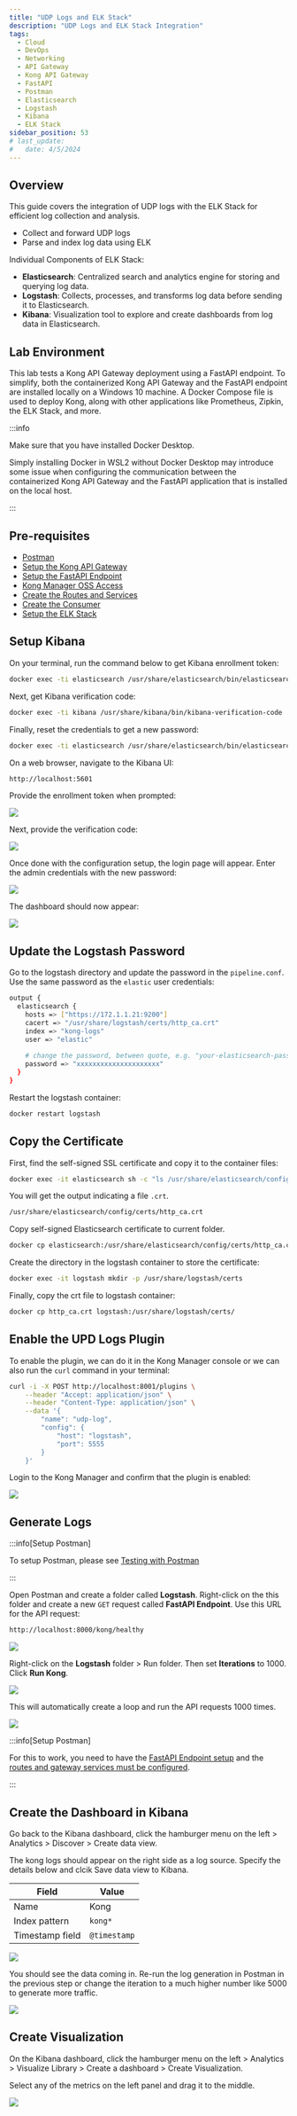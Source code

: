 ```yaml
---
title: "UDP Logs and ELK Stack"
description: "UDP Logs and ELK Stack Integration"
tags: 
  - Cloud
  - DevOps
  - Networking 
  - API Gateway
  - Kong API Gateway
  - FastAPI 
  - Postman
  - Elasticsearch
  - Logstash
  - Kibana
  - ELK Stack
sidebar_position: 53
# last_update:
#   date: 4/5/2024
---
```




## Overview

This guide covers the integration of UDP logs with the ELK Stack for efficient log collection and analysis.

- Collect and forward UDP logs
- Parse and index log data using ELK

Individual Components of ELK Stack:

- **Elasticsearch**: Centralized search and analytics engine for storing and querying log data.
- **Logstash**: Collects, processes, and transforms log data before sending it to Elasticsearch.
- **Kibana**: Visualization tool to explore and create dashboards from log data in Elasticsearch.

## Lab Environment

This lab tests a Kong API Gateway deployment using a FastAPI endpoint. To simplify, both the containerized Kong API Gateway and the FastAPI endpoint are installed locally on a Windows 10 machine. A Docker Compose file is used to deploy Kong, along with other applications like Prometheus, Zipkin, the ELK Stack, and more.

:::info 

Make sure that you have installed Docker Desktop. 

Simply installing Docker in WSL2 without Docker Desktop may introduce some issue when configuring the communication between the containerized Kong API Gateway and the FastAPI application that is installed on the local host.

:::

## Pre-requisites 

- [Postman](https://www.postman.com/downloads/)
- [Setup the Kong API Gateway](/docs/006-Networking/060-Kong-API-Gateway/015-Containerized-Kong-and-Other-Apps.md)
- [Setup the FastAPI Endpoint](/docs/006-Networking/060-Kong-API-Gateway/016-Testing-wth-an-FastAPI-Endpoint.md#setup-the-api-endpoint)
- [Kong Manager OSS Access](/docs/006-Networking/060-Kong-API-Gateway/015-Containerized-Kong-and-Other-Apps.md)
- [Create the Routes and Services](/docs/006-Networking/060-Kong-API-Gateway/016-Testing-wth-an-FastAPI-Endpoint.md)
- [Create the Consumer](/docs/006-Networking/060-Kong-API-Gateway/017-Consumers-Plugins-Upstreams.md#create-the-kong-consumer)
- [Setup the ELK Stack](/docs/006-Networking/060-Kong-API-Gateway/015-Containerized-Kong-and-Other-Apps.md#lab-environment)

## Setup Kibana 

On your terminal, run the command below to get Kibana enrollment token: 

```bash
docker exec -ti elasticsearch /usr/share/elasticsearch/bin/elasticsearch-create-enrollment-token --scope kibana 
```

Next, get Kibana verification code:

```bash
docker exec -ti kibana /usr/share/kibana/bin/kibana-verification-code 
```

Finally, reset the credentials to get a new password:

```bash
docker exec -ti elasticsearch /usr/share/elasticsearch/bin/elasticsearch-reset-password -u elastic
```

On a web browser, navigate to the Kibana UI:

```bash
http://localhost:5601 
```

Provide the enrollment token when prompted:

![](/img/docs/12072024-kibana-enrollment-token.png)


Next, provide the verification code:

![](/img/docs/12072024-kibana-verification-code.png)

Once done with the configuration setup, the login page will appear. Enter the admin credentials with the new password:

![](/img/docs/12072024-kibana-login-page.png)

The dashboard should now appear:

![](/img/docs/12072024-kibana-dashboard.png)


## Update the Logstash Password 

Go to the logstash directory and update the password in the `pipeline.conf`. Use the same password as the `elastic` user credentials:

```bash
output {
  elasticsearch {
    hosts => ["https://172.1.1.21:9200"] 
    cacert => "/usr/share/logstash/certs/http_ca.crt"
	index => "kong-logs"
	user => "elastic"
	
	# change the password, between quote, e.g. "your-elasticsearch-password"
    password => "xxxxxxxxxxxxxxxxxxxxx"
  }
} 
```

Restart the logstash container:

```bash
docker restart logstash 
```

<!-- 
Go to the Logstash UI and verify that it is accessible:

```bash
http://localhost:5044 
``` -->



## Copy the Certificate

First, find the self-signed SSL certificate and copy it to the container files:

```bash
docker exec -it elasticsearch sh -c "ls /usr/share/elasticsearch/config/certs/*.crt"
```

You will get the output indicating a file `.crt`.

```bash
/usr/share/elasticsearch/config/certs/http_ca.crt
```

Copy self-signed Elasticsearch certificate to current folder.

```bash
docker cp elasticsearch:/usr/share/elasticsearch/config/certs/http_ca.crt . 
```

Create the directory in the logstash container to store the certificate:
```bash
docker exec -it logstash mkdir -p /usr/share/logstash/certs 
```

Finally, copy the crt file to logstash container:

```bash
docker cp http_ca.crt logstash:/usr/share/logstash/certs/
```


## Enable the UPD Logs Plugin

To enable the plugin, we can do it in the Kong Manager console or we can also run the `curl` command in your terminal:

```bash
curl -i -X POST http://localhost:8001/plugins \
    --header "Accept: application/json" \
    --header "Content-Type: application/json" \
    --data '{
        "name": "udp-log",
        "config": {
            "host": "logstash",
            "port": 5555
        }
    }'

```

Login to the Kong Manager and confirm that the plugin is enabled:

![](/img/docs/12072024-udp-logs-plugin.png)


## Generate Logs 

:::info[Setup Postman]

To setup Postman, please see [Testing with Postman](/docs/006-Networking/060-Kong-API-Gateway/016-Testing-wth-an-FastAPI-Endpoint.md#testing-with-postman)

:::

Open Postman and create a folder called **Logstash**. Right-click on the this folder and create a new `GET` request called **FastAPI Endpoint**. Use this URL for the API request:

```bash
http://localhost:8000/kong/healthy 
```

![](/img/docs/12052024-prometheus-postman-request.png)

Right-click on the **Logstash** folder > Run folder. Then set **Iterations** to 1000. Click **Run Kong**.

![](/img/docs/12052024-prometheus-postman-request-run.png)

This will automatically create a loop and run the API requests 1000 times.

![](/img/docs/12052024-prometheus-postman-request-run-1000.png)


:::info[Setup Postman]

For this to work, you need to have the [FastAPI Endpoint setup](/docs/006-Networking/060-Kong-API-Gateway/016-Testing-wth-an-FastAPI-Endpoint.md#setup-the-api-endpoint) and the [routes and gateway services must be configured](/docs/006-Networking/060-Kong-API-Gateway/016-Testing-wth-an-FastAPI-Endpoint.md).

:::


## Create the Dashboard in Kibana

Go back to the Kibana dashboard, click the hamburger menu on the left > Analytics > Discover > Create data view.

The kong logs should appear on the right side as a log source. Specify the details below and clcik Save data view to Kibana.

| Field           | Value           |
|-----------------|-----------------|
| Name            | Kong            |
| Index pattern   | `kong*`         |
| Timestamp field | `@timestamp`    |

![](/img/docs/12072024-kong-logs-kibana-source-2.png)

You should see the data coming in. Re-run the log generation in Postman in the previous step or change the iteration to a much higher number like 5000 to generate more traffic.

![](/img/docs/12072024-kong-logs-kibana-more-data-coming-in-2.png)

## Create Visualization

On the Kibana dashboard, click the hamburger menu on the left > Analytics > Visualize Library > Create a dashboard > Create Visualization.

Select any of the metrics on the left panel and drag it to the middle.

![](/img/docs/12072024-kong-logs-kibana-create-visualsss.png)

